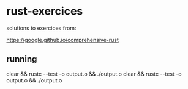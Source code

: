 # rust-exercices

solutions to exercices from:

https://google.github.io/comprehensive-rust

## running 

clear && rustc <FILE> --test -o output.o && ./output.o
clear && rustc <FILE> --test -o output.o && ./output.o
